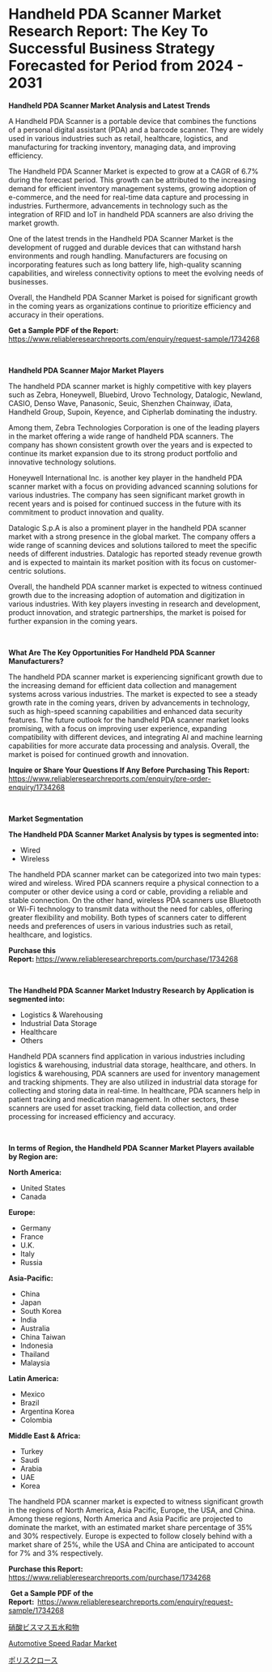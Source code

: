 <p><h1>Handheld PDA Scanner Market Research Report: The Key To Successful Business Strategy Forecasted for Period from 2024 - 2031</h1></p><p><strong>Handheld PDA Scanner Market Analysis and Latest Trends</strong></p>
<p><p>A Handheld PDA Scanner is a portable device that combines the functions of a personal digital assistant (PDA) and a barcode scanner. They are widely used in various industries such as retail, healthcare, logistics, and manufacturing for tracking inventory, managing data, and improving efficiency.</p><p>The Handheld PDA Scanner Market is expected to grow at a CAGR of 6.7% during the forecast period. This growth can be attributed to the increasing demand for efficient inventory management systems, growing adoption of e-commerce, and the need for real-time data capture and processing in industries. Furthermore, advancements in technology such as the integration of RFID and IoT in handheld PDA scanners are also driving the market growth.</p><p>One of the latest trends in the Handheld PDA Scanner Market is the development of rugged and durable devices that can withstand harsh environments and rough handling. Manufacturers are focusing on incorporating features such as long battery life, high-quality scanning capabilities, and wireless connectivity options to meet the evolving needs of businesses.</p><p>Overall, the Handheld PDA Scanner Market is poised for significant growth in the coming years as organizations continue to prioritize efficiency and accuracy in their operations.</p></p>
<p><strong>Get a Sample PDF of the Report:&nbsp;</strong> <a href="https://www.reliableresearchreports.com/enquiry/request-sample/1734268">https://www.reliableresearchreports.com/enquiry/request-sample/1734268</a></p>
<p>&nbsp;</p>
<p><strong>Handheld PDA Scanner Major Market Players</strong></p>
<p><p>The handheld PDA scanner market is highly competitive with key players such as Zebra, Honeywell, Bluebird, Urovo Technology, Datalogic, Newland, CASIO, Denso Wave, Panasonic, Seuic, Shenzhen Chainway, iData, Handheld Group, Supoin, Keyence, and Cipherlab dominating the industry.</p><p>Among them, Zebra Technologies Corporation is one of the leading players in the market offering a wide range of handheld PDA scanners. The company has shown consistent growth over the years and is expected to continue its market expansion due to its strong product portfolio and innovative technology solutions.</p><p>Honeywell International Inc. is another key player in the handheld PDA scanner market with a focus on providing advanced scanning solutions for various industries. The company has seen significant market growth in recent years and is poised for continued success in the future with its commitment to product innovation and quality.</p><p>Datalogic S.p.A is also a prominent player in the handheld PDA scanner market with a strong presence in the global market. The company offers a wide range of scanning devices and solutions tailored to meet the specific needs of different industries. Datalogic has reported steady revenue growth and is expected to maintain its market position with its focus on customer-centric solutions.</p><p>Overall, the handheld PDA scanner market is expected to witness continued growth due to the increasing adoption of automation and digitization in various industries. With key players investing in research and development, product innovation, and strategic partnerships, the market is poised for further expansion in the coming years.</p></p>
<p>&nbsp;</p>
<p><strong>What Are The Key Opportunities For Handheld PDA Scanner Manufacturers?</strong></p>
<p><p>The handheld PDA scanner market is experiencing significant growth due to the increasing demand for efficient data collection and management systems across various industries. The market is expected to see a steady growth rate in the coming years, driven by advancements in technology, such as high-speed scanning capabilities and enhanced data security features. The future outlook for the handheld PDA scanner market looks promising, with a focus on improving user experience, expanding compatibility with different devices, and integrating AI and machine learning capabilities for more accurate data processing and analysis. Overall, the market is poised for continued growth and innovation.</p></p>
<p><strong>Inquire or Share Your Questions If Any Before Purchasing This Report:</strong> <a href="https://www.reliableresearchreports.com/enquiry/pre-order-enquiry/1734268">https://www.reliableresearchreports.com/enquiry/pre-order-enquiry/1734268</a></p>
<p>&nbsp;</p>
<p><strong>Market Segmentation</strong></p>
<p><strong>The Handheld PDA Scanner Market Analysis by types is segmented into:</strong></p>
<p><ul><li>Wired</li><li>Wireless</li></ul></p>
<p><p>The handheld PDA scanner market can be categorized into two main types: wired and wireless. Wired PDA scanners require a physical connection to a computer or other device using a cord or cable, providing a reliable and stable connection. On the other hand, wireless PDA scanners use Bluetooth or Wi-Fi technology to transmit data without the need for cables, offering greater flexibility and mobility. Both types of scanners cater to different needs and preferences of users in various industries such as retail, healthcare, and logistics.</p></p>
<p><strong>Purchase this Report:&nbsp;</strong><a href="https://www.reliableresearchreports.com/purchase/1734268">https://www.reliableresearchreports.com/purchase/1734268</a></p>
<p>&nbsp;</p>
<p><strong>The Handheld PDA Scanner Market Industry Research by Application is segmented into:</strong></p>
<p><ul><li>Logistics & Warehousing</li><li>Industrial Data Storage</li><li>Healthcare</li><li>Others</li></ul></p>
<p><p>Handheld PDA scanners find application in various industries including logistics & warehousing, industrial data storage, healthcare, and others. In logistics & warehousing, PDA scanners are used for inventory management and tracking shipments. They are also utilized in industrial data storage for collecting and storing data in real-time. In healthcare, PDA scanners help in patient tracking and medication management. In other sectors, these scanners are used for asset tracking, field data collection, and order processing for increased efficiency and accuracy.</p></p>
<p>&nbsp;</p>
<p><strong>In terms of Region, the Handheld PDA Scanner Market Players available by Region are:</strong></p>
<p>
    <p> <strong> North America: </strong>
        <ul>
            <li>United States</li>
            <li>Canada</li>
        </ul>
        </p> 
    <p> <strong> Europe: </strong>
        <ul>
            <li>Germany</li>
            <li>France</li>
            <li>U.K.</li>
            <li>Italy</li>
            <li>Russia</li>
        </ul>
        </p> 
    <p> <strong> Asia-Pacific: </strong>
        <ul>
            <li>China</li>
            <li>Japan</li>
            <li>South Korea</li>
            <li>India</li>
            <li>Australia</li>
            <li>China Taiwan</li>
            <li>Indonesia</li>
            <li>Thailand</li>
            <li>Malaysia</li>
        </ul>
        </p> 
    <p> <strong> Latin America: </strong>
        <ul>
            <li>Mexico</li>
            <li>Brazil</li>
            <li>Argentina Korea</li>
            <li>Colombia</li>
        </ul>
        </p> 
    <p> <strong> Middle East & Africa: </strong>
        <ul>
            <li>Turkey</li>
            <li>Saudi</li>
            <li>Arabia</li>
            <li>UAE</li>
            <li>Korea</li>
        </ul>
    </p>
    </p>
<p><p>The handheld PDA scanner market is expected to witness significant growth in the regions of North America, Asia Pacific, Europe, the USA, and China. Among these regions, North America and Asia Pacific are projected to dominate the market, with an estimated market share percentage of 35% and 30% respectively. Europe is expected to follow closely behind with a market share of 25%, while the USA and China are anticipated to account for 7% and 3% respectively.</p></p>
<p><strong>Purchase this Report: </strong><a href="https://www.reliableresearchreports.com/purchase/1734268">https://www.reliableresearchreports.com/purchase/1734268</a></p>
<p>&nbsp;<strong>Get a Sample PDF of the Report:&nbsp;&nbsp;</strong><a href="https://www.reliableresearchreports.com/enquiry/request-sample/1734268">https://www.reliableresearchreports.com/enquiry/request-sample/1734268</a></p>
<p><strong></strong></p>
<p><p><a href="https://github.com/Calvi3ynJerde867/Market-Research-Report-List-1/blob/main/21228875676.md">硝酸ビスマス五水和物</a></p><p><a href="https://forested-sushi-9b0.notion.site/Automotive-Speed-Radar-Market-Size-Evaluating-its-Market-Trends-Growth-and-Projections-2024-203-b8dd50b370c14e709eadc038fc096296">Automotive Speed Radar Market</a></p><p><a href="https://github.com/JacksonWiza1924/Market-Research-Report-List-1/blob/main/33068355677.md">ポリスクロース</a></p></p>